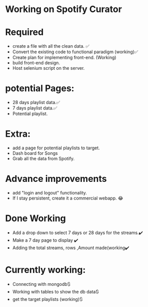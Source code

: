 # Working on **Spotify Curator**
# Required
* create a file with all the clean data. ✅
* Convert the existing code to functional paradigm (working)✅
* Create plan for implementing front-end. (Working)
* build front-end design.
* Host selenium script on the server.

# potential Pages:
* 28 days playlist data.✅
* 7 days playlist data.✅
* Potential playlist.

# Extra:

* add a page for potential playlists to target.
* Dash board for Songs
* Grab all the data from Spotify.

# Advance improvements

* add "login and logout" functionality.
* If I stay persistent, create it a commercial webapp. 😂


# Done Working
* Add a drop down to select 7 days or 28 days for the streams.✔️
* Make a 7 day page to display ✔️
* Adding the total streams, rows ,Amount made(working✔️

# Currently working:
* Connecting with mongodb🔃
* Working with tables to show the db data🔃
* get the target playlists (working)🔃
